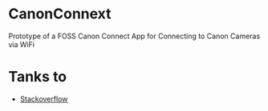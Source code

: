 # CanonConnext
Prototype of a FOSS Canon Connect App for Connecting to Canon Cameras via WiFi

# Tanks to
- [Stackoverflow](https://stackoverflow.com)

